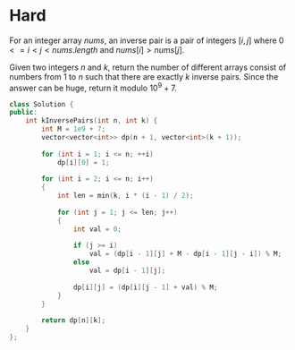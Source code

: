 # Hard

For an integer array $nums$, an inverse pair is a pair of integers $[i, j]$ where $0 <= i < j < nums.length$ and $nums[i] > nums[j]$.

Given two integers $n$ and $k$, return the number of different arrays consist of numbers from $1$ to $n$ such that there are exactly $k$ inverse pairs. Since the answer can be huge, return it modulo $10^9 + 7$.

```cpp
class Solution {
public:
    int kInversePairs(int n, int k) {
        int M = 1e9 + 7;
        vector<vector<int>> dp(n + 1, vector<int>(k + 1));
        
        for (int i = 1; i <= n; ++i)
            dp[i][0] = 1;
        
        for (int i = 2; i <= n; i++) 
        {
            int len = min(k, i * (i - 1) / 2);
            
            for (int j = 1; j <= len; j++) 
            {
                int val = 0;
                
                if (j >= i)
                    val = (dp[i - 1][j] + M - dp[i - 1][j - i]) % M;
                else
                    val = dp[i - 1][j];
                
                dp[i][j] = (dp[i][j - 1] + val) % M;
            }
        }
        
        return dp[n][k];
    }
};
```
